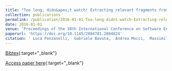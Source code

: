 ```yaml
---
title: "Too long; didn&apos;t watch! Extracting relevant fragments from software development video tutorials"
collection: publications
permalink: /publication/2016-01-01-Too-long-didnt-watch-Extracting-relevant-fragments-from-software-development-video-tutorials
date: 2016-01-01
venue: 'Proceedings of the 38th International Conference on Software Engineering, ICSE 2016, Austin, TX, USA, May 14-22, 2016'
paperurl: 'https://doi.org/10.1145/2884781.2884824'
citation: ' Luca Ponzanelli,  Gabriele Bavota,  Andrea Mocci,  Massimiliano Di Penta,  Rocco Oliveto,  Mir Hasan,  Barbara Russo,  Sonia Haiduc,  Michele Lanza, &quot;Too long; didn&amp;apos;t watch! Extracting relevant fragments from software development video tutorials.&quot; Proceedings of the 38th International Conference on Software Engineering, ICSE 2016, Austin, TX, USA, May 14-22, 2016, 2016.'
---
```

[Bibtex](https://dblp.org/rec/bib/conf/icse/PonzanelliBMPOH16){:target="_blank"}

[Access paper here](https://doi.org/10.1145/2884781.2884824){:target="_blank"}
